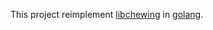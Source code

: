 This project reimplement [libchewing](https://github.com/chewing/libchewing/) in [golang](http://golang.org/).
